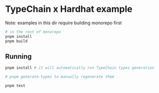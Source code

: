 # TypeChain x Hardhat example

Note: examples in this dir require building monorepo first

```sh
# in the root of monorepo
pnpm install
pnpm build
```

## Running

```sh
pnpm install # it will automatically run TypeChain types generation

# pnpm generate-types to manually regenerate them

pnpm test
```

